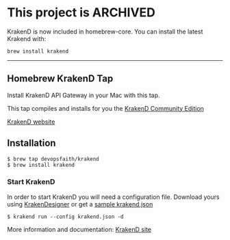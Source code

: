 # This project is ARCHIVED
KrakenD is now included in homebrew-core. You can install the latest Krakend with:

	brew install krakend

---------
## Homebrew KrakenD Tap

Install KrakenD API Gateway in your Mac with this tap.

This tap compiles and installs for you the [KrakenD Community Edition](https://github.com/devopsfaith/krakend-ce)

[KrakenD website](http://www.krakend.io)

## Installation

	$ brew tap devopsfaith/krakend
	$ brew install krakend



### Start KrakenD

In order to start KrakenD you will need a configuration file.
Download yours using [KrakenDesigner](http://www.krakend.io/designer/) or get a [sample krakend.json](https://github.com/devopsfaith/krakend-ce/blob/master/krakend.json)

	$ krakend run --config krakend.json -d

More information and documentation: [KrakenD site](http://www.krakend.io)
